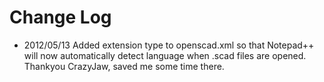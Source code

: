 # Change Log
- 2012/05/13 Added extension type to openscad.xml so that Notepad++ will now automatically detect language when .scad files are opened. Thankyou CrazyJaw, saved me some time there.
